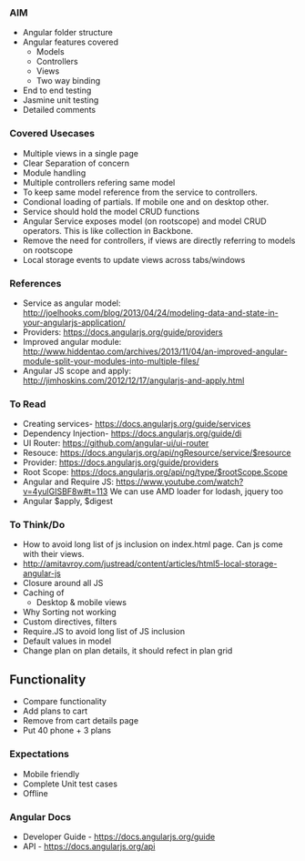 ### AIM
* Angular folder structure
* Angular features covered
	- Models
	- Controllers
	- Views
	- Two way binding
* End to end testing
* Jasmine unit testing
* Detailed comments

### Covered Usecases
* Multiple views in a single page
* Clear Separation of concern
* Module handling
* Multiple controllers refering same model
* To keep same model reference from the service to controllers.
* Condional loading of partials. If mobile one and on desktop other.
* Service should hold the model CRUD functions
* Angular Service exposes model (on rootscope) and model CRUD operators. This is like collection in Backbone.
* Remove the need for controllers, if views are directly referring to models on rootscope
* Local storage events to update views across tabs/windows

### References
* Service as angular model: http://joelhooks.com/blog/2013/04/24/modeling-data-and-state-in-your-angularjs-application/
* Providers: https://docs.angularjs.org/guide/providers
* Improved angular module: http://www.hiddentao.com/archives/2013/11/04/an-improved-angular-module-split-your-modules-into-multiple-files/
* Angular JS scope and apply: http://jimhoskins.com/2012/12/17/angularjs-and-apply.html

### To Read
* Creating services- https://docs.angularjs.org/guide/services
* Dependency Injection- https://docs.angularjs.org/guide/di
* UI Router: https://github.com/angular-ui/ui-router
* Resouce: https://docs.angularjs.org/api/ngResource/service/$resource
* Provider: https://docs.angularjs.org/guide/providers
* Root Scope: https://docs.angularjs.org/api/ng/type/$rootScope.Scope
* Angular and Require JS: https://www.youtube.com/watch?v=4yulGISBF8w#t=113
	We can use AMD loader for lodash, jquery too
* Angular $apply, $digest

### To Think/Do
* How to avoid long list of js inclusion on index.html page. Can js come with their views.
* http://amitavroy.com/justread/content/articles/html5-local-storage-angular-js
* Closure around all JS
* Caching of 
	- Desktop & mobile views
* Why Sorting not working
* Custom directives, filters
* Require.JS to avoid long list of JS inclusion
* Default values in model
* Change plan on plan details, it should refect in plan grid

## Functionality
* Compare functionality
* Add plans to cart
* Remove from cart details page
* Put 40 phone + 3 plans

### Expectations
* Mobile friendly
* Complete Unit test cases
* Offline

### Angular Docs
* Developer Guide - https://docs.angularjs.org/guide
* API - https://docs.angularjs.org/api